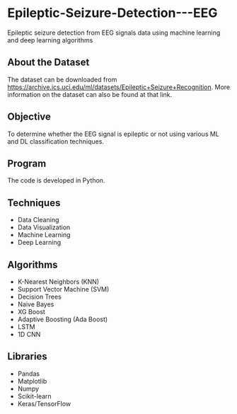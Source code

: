 # Epileptic-Seizure-Detection---EEG

Epileptic seizure detection from EEG signals data using machine learning and deep learning algorithms

## About the Dataset

The dataset can be downloaded from https://archive.ics.uci.edu/ml/datasets/Epileptic+Seizure+Recognition. More information on the dataset
can also be found at that link. 

## Objective

To determine whether the EEG signal is epileptic or not using various ML and DL classification techniques. 

## Program

The code is developed in Python. 

## Techniques

   - Data Cleaning
   - Data Visualization
   - Machine Learning
   - Deep Learning   

## Algorithms 

   - K-Nearest Neighbors (KNN)
   - Support Vector Machine (SVM)
   - Decision Trees
   - Naive Bayes
   - XG Boost
   - Adaptive Boosting (Ada Boost)
   - LSTM
   - 1D CNN
 
 
## Libraries

   - Pandas
   - Matplotlib
   - Numpy
   - Scikit-learn
   - Keras/TensorFlow
 

   
   



